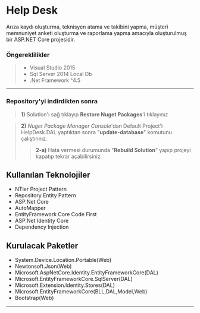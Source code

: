 # Help Desk
Arıza kaydı oluşturma, teknisyen atama ve takibini yapma, müşteri memnuniyet anketi oluşturma ve raporlama yapma amacıyla oluşturulmuş bir ASP.NET Core projesidir.

### Öngereklilikler

> -   Visual Studio 2015
> -   Sql Server 2014 Local Db
> -   .Net Framework ^4.5

----------

### []()Repository'yi indirdikten sonra

> **1)**  Solution'ı sağ tıklayıp  **Restore Nuget Packages**'i tıklayınız



> **2)**  _Nuget Package Manager Console_'dan Default Project'i HelpDesk.DAL yaptıktan sonra "**update-database**" komutunu çalıştırınız.
> 
> > **2-a)**  Hata vermesi durumunda "**Rebuild Solution**" yapıp projeyi kapatıp tekrar açabilirsiniz.

## Kullanılan Teknolojiler

-   NTier Project Pattern
-   Repository Entity Pattern
-   ASP.Net Core
-   AutoMapper
-   EntityFramework Core Code First
-   ASP.Net Identity Core
-   Dependency Injection

## Kurulacak Paketler
-   System.Device.Location.Portable(Web)
-   Newtonsoft.Json(Web)
-   Microsoft.AspNetCore.Identity.EntityFrameworkCore(DAL)
-   Microsoft.EntityFrameworkCore.SqlServer(DAL)
-   Microsoft.Extension.Identity.Stores(DAL)
-   Microsoft.EntityFrameworkCore(BLL,DAL,Model,Web)
-   Bootstrap(Web)


----------
